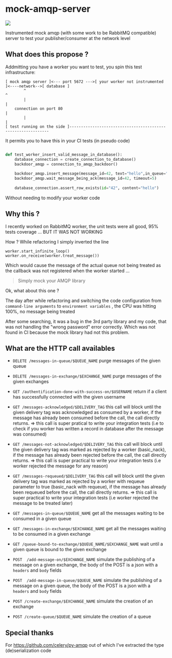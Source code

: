 # mock-amqp-server

![](https://img.shields.io/docker/build/allansimon/mock-amqp-server.svg)

Instrumented mock amqp (with some work to be RabbitMQ compatible) server to test your publisher/consumer at the network level

## What does this propose ?
Addmitting  you have a worker you want to test, you spin this test infrastructure:

````
[ mock amqp server ]<--- port 5672 --->[ your worker not instrumented ]<----network-->[ database ]
        ^                                                                               ^   
        |                                                                               |
    connection on port 80                                                               |
        |                                                                               |
[ test running on the side ]-------------------------------------------------------------
 ````

It permits you to have this in your CI tests  (in pseudo code)

```python

def test_worker_insert_valid_message_in_database():
    database_connection = create_connection_to_database()
    backdoor_amqp = connection_to_amqp_backdoor()
    
    backdoor_amqp.insert_message(message_id=42, text="hello",in_queue="messages_to_treat")
    backdoor_amqp.wait_message_being_ack(message_id=42, timeout=5)
    
    database_connection.assert_row_exists(id="42", content="hello") 

```

Without needing to modify your worker code

## Why this ?

I recently worked on RabbitMQ worker, the unit tests were all good, 95% tests coverage ... BUT IT WAS NOT WORKING

How ? While refactoring I simply inverted the line 

```
worker.start_infinite_loop()
worker.on_receive(worker.treat_message())
```

Which would cause the message of the actual queue not being treated as the callback was not registered when the worker started ...

> Simply mock your AMQP library

Ok, what about this one ?

The day after while refactoring and switching the code configuration from `command-line arguments` to `environment variables` , the CPU was hitting 100%, no message being treated

After some searching, it was a bug in the 3rd party library and my code, that was not handling the "wrong password" error correctly. Which was not found in CI because the mock library had not this problem.

## What are the HTTP call availables

  * `DELETE /messages-in-queue/$QUEUE_NAME` purge messages of the given queue
  * `DELETE /messages-in-exchange/$EXCHANGE_NAME` purge messages of the given exchanges

  * `GET /authentification-done-with-success-on/$USERNAME` return if a client has successfully connected with the given username
  * `GET /messages-acknowledged/$DELIVERY_TAG` this call will block until the given delivery tag was acknowledged as consumed by a worker, if the message has already been consumed before the call, the call directly returns. => this call is super pratical to write your integration tests (i.e to check if you worker has written a record in database after the message was consumed)
  * `GET /messages-not-acknowledged/$DELIVERY_TAG` this call will block until the given delivery tag was marked as rejected by a worker (basic_nack), if the message has already been rejected before the call, the call directly returns. => this call is super practical to write your integration tests (i.e worker rejected the message for any reason)
  * `GET /messages-requeued/$DELIVERY_TAG` this call will block until the given delivery tag was marked as rejected by a worker with requeue parameter to true (basic_nack with requeue), if the message has already been requeued before the call, the call directly returns. => this call is super practical to write your integration tests (i.e worker rejected the message to be treated later)
  * `GET /messages-in-queue/$QUEUE_NAME` get all the messages waiting to be consumed in a given queue
  * `GET /messages-in-exchange/$EXCHANGE_NAME` get all the messages waiting to be consumed in a given exchange
  * `GET /queue-bound-to-exchange/$QUEUE_NAME/$EXCHANGE_NAME` wait until a given queue is bound to the given exchange

  * `POST  /add-message-on/$EXCHANGE_NAME` simulate the publishing of a message on a given exchange, the body of the POST is a json with a `headers`  and `body` fields
  * `POST  /add-message-in-queue/$QUEUE_NAME` simulate the publishing of a message on a given queue, the body of the POST is a json with a `headers`  and `body` fields
  * `POST /create-exchange/$EXCHANGE_NAME` simulate the creation of an exchange
  * `POST /create-queue/$QUEUE_NAME` simulate the creation of a queue

## Special thanks

For https://github.com/celery/py-amqp out of which I've extracted the type (de)serialization code
